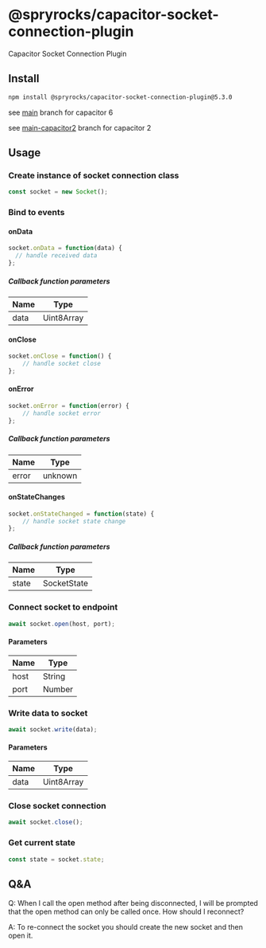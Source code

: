 # @spryrocks/capacitor-socket-connection-plugin

Capacitor Socket Connection Plugin

## Install

```bash
npm install @spryrocks/capacitor-socket-connection-plugin@5.3.0
```

see [main](https://github.com/SpryRocks/capacitor-socket-connection-plugin/tree/main) branch for capacitor 6

see [main-capacitor2](https://github.com/SpryRocks/capacitor-socket-connection-plugin/tree/main-capacitor2) branch for capacitor 2

## Usage

### Create instance of socket connection class

```typescript
const socket = new Socket();
```

### Bind to events

#### onData

```typescript
socket.onData = function(data) {
  // handle received data
};
```

##### Callback function parameters


| Name | Type       |
| ---- | ---------- |
| data | Uint8Array |

#### onClose

```typescript
socket.onClose = function() {
    // handle socket close
};
```

#### onError

```typescript
socket.onError = function(error) {
    // handle socket error
};
```

##### Callback function parameters


| Name  | Type    |
| ----- | ------- |
| error | unknown |

#### onStateChanges

```typescript
socket.onStateChanged = function(state) {
    // handle socket state change
};
```

##### Callback function parameters


| Name  | Type        |
| ----- | ----------- |
| state | SocketState |

### Connect socket to endpoint

```typescript
await socket.open(host, port);
```

#### Parameters


| Name | Type   |
| ---- | ------ |
| host | String |
| port | Number |

### Write data to socket

```typescript
await socket.write(data);
```

#### Parameters


| Name | Type       |
| ---- | ---------- |
| data | Uint8Array |

### Close socket connection

```typescript
await socket.close();
```

### Get current state

```typescript
const state = socket.state;
```

## Q&A

Q: When I call the open method after being disconnected, I will be prompted that the open method can only be called once. How should I reconnect?

A: To re-connect the socket you should create the new socket and then open it.
